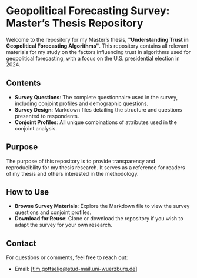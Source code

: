 # Geopolitical Forecasting Survey: Master’s Thesis Repository

Welcome to the repository for my Master’s thesis, **"Understanding Trust in Geopolitical Forecasting Algorithms"**. This repository contains all relevant materials for my study on the factors influencing trust in algorithms used for geopolitical forecasting, with a focus on the U.S. presidential election in 2024.

## Contents
- **Survey Questions**: The complete questionnaire used in the survey, including conjoint profiles and demographic questions.
- **Survey Design**: Markdown files detailing the structure and questions presented to respondents.
- **Conjoint Profiles**: All unique combinations of attributes used in the conjoint analysis.

## Purpose
The purpose of this repository is to provide transparency and reproducibility for my thesis research. It serves as a reference for readers of my thesis and others interested in the methodology.

## How to Use
- **Browse Survey Materials**: Explore the Markdown file to view the survey questions and conjoint profiles.
- **Download for Reuse**: Clone or download the repository if you wish to adapt the survey for your own research.

## Contact
For questions or comments, feel free to reach out:
- Email: [tim.gottselig@stud-mail.uni-wuerzburg.de]
